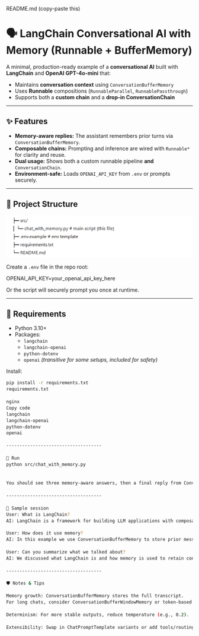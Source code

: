 README.md (copy-paste this)
# 🗣️ LangChain Conversational AI with Memory (Runnable + BufferMemory)

A minimal, production-ready example of a **conversational AI** built with **LangChain** and **OpenAI GPT-4o-mini** that:
- Maintains **conversation context** using `ConversationBufferMemory`
- Uses **Runnable** compositions (`RunnableParallel`, `RunnablePassthrough`)
- Supports both a **custom chain** and a **drop-in ConversationChain**

------------------------------------

## ✨ Features

- **Memory-aware replies:** The assistant remembers prior turns via `ConversationBufferMemory`.
- **Composable chains:** Prompting and inference are wired with `Runnable*` for clarity and reuse.
- **Dual usage:** Shows both a custom runnable pipeline **and** `ConversationChain`.
- **Environment-safe:** Loads `OPENAI_API_KEY` from `.env` or prompts securely.

------------------------------------

## 🧱 Project Structure

![alt text](image.png)


Create a `.env` file in the repo root:

OPENAI_API_KEY=your_openai_api_key_here

Or the script will securely prompt you once at runtime.

------------------------------------

## 🧰 Requirements

- Python 3.10+
- Packages:
  - `langchain`
  - `langchain-openai`
  - `python-dotenv`
  - `openai`  *(transitive for some setups, included for safety)*

Install:

```bash
pip install -r requirements.txt
requirements.txt

nginx
Copy code
langchain
langchain-openai
python-dotenv
openai

------------------------------------

🚀 Run
python src/chat_with_memory.py


You should see three memory-aware answers, then a final reply from ConversationChain.

------------------------------------

🧪 Sample session
User: What is LangChain?
AI: LangChain is a framework for building LLM applications with composable components...

User: How does it use memory?
AI: In this example we use ConversationBufferMemory to store prior messages...

User: Can you summarize what we talked about?
AI: We discussed what LangChain is and how memory is used to retain context...

------------------------------------

🛡️ Notes & Tips

Memory growth: ConversationBufferMemory stores the full transcript.
For long chats, consider ConversationBufferWindowMemory or token-based summarization.

Determinism: For more stable outputs, reduce temperature (e.g., 0.2).

Extensibility: Swap in ChatPromptTemplate variants or add tools/routings later.